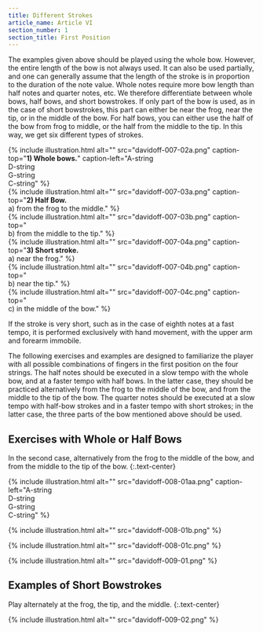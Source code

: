 ```yaml
---
title: Different Strokes
article_name: Article VI
section_number: 1
section_title: First Position
---
```


The examples given above should be played using the whole bow. However, the entire length of the bow is not always used. It can also be used partially, and one can generally assume that the length of the stroke is in proportion to the duration of the note value. Whole notes require more bow length than half notes and quarter notes, etc. We therefore differentiate between whole bows, half bows, and short bowstrokes. If only part of the bow is used, as in the case of short bowstrokes, this part can either be near the frog, near the tip, or in the middle of the bow. For half bows, you can either use the half of the bow from frog to middle, or the half from the middle to the tip. In this way, we get six different types of strokes.

<div class="row">
<div class="col-md-4">
{% include illustration.html alt="" src="davidoff-007-02a.png" caption-top="<strong>1) Whole bows.</strong>" caption-left="A-string <br>D-string <br> G-string <br> C-string" %}
</div>
<div class="col-md-4">
{% include illustration.html alt="" src="davidoff-007-03a.png" caption-top="<strong>2) Half Bow.</strong> <br>a) from the frog to the middle." %}
</div>
<div class="col-md-4">
{% include illustration.html alt="" src="davidoff-007-03b.png" caption-top="<br>b) from the middle to the tip." %}
</div>
</div>

<div class="row">
<div class="col-md-4">
{% include illustration.html alt="" src="davidoff-007-04a.png" caption-top="<strong>3) Short stroke.</strong> <br>a) near the frog." %}
</div>
<div class="col-md-4">
{% include illustration.html alt="" src="davidoff-007-04b.png" caption-top="<br>b) near the tip." %}
</div>
<div class="col-md-4">
{% include illustration.html alt="" src="davidoff-007-04c.png" caption-top="<br>c) in the middle of the bow." %}
</div>
</div>

If the stroke is very short, such as in the case of eighth notes at a fast tempo, it is performed exclusively with hand movement, with the upper arm and forearm immobile.

The following exercises and examples are designed to familiarize the player with all possible combinations of fingers in the first position on the four strings. The half notes should be executed in a slow tempo with the whole bow, and at a faster tempo with half bows. In the latter case, they should be practiced alternatively from the frog to the middle of the bow, and from the middle to the tip of the bow. The quarter notes should be executed at a slow tempo with half-bow strokes and in a faster tempo with short strokes; in the latter case, the three parts of the bow mentioned above should be used. 

## Exercises with Whole or Half Bows

In the second case, alternatively from the frog to the middle of the bow, and from the middle to the tip of the bow.
{:.text-center}

{% include illustration.html alt="" src="davidoff-008-01aa.png" caption-left="A-string <br>D-string <br>G-string <br>C-string" %}

{% include illustration.html alt="" src="davidoff-008-01b.png" %}

{% include illustration.html alt="" src="davidoff-008-01c.png" %}

{% include illustration.html alt="" src="davidoff-009-01.png" %}

## Examples of Short Bowstrokes

Play alternately at the frog, the tip, and the middle.
{:.text-center}

{% include illustration.html alt="" src="davidoff-009-02.png" %}

